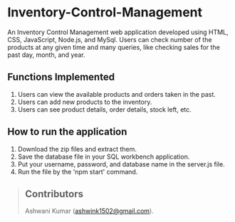 # Inventory-Control-Management
An Inventory Control Management web application developed using HTML, CSS, JavaScript, Node.js, and MySql. Users can check number of the products at any given time and many queries, like checking sales for the past day, month, and year.

## Functions Implemented
1. Users can view the available products and orders taken in the past.
2. Users can add new products to the inventory.
3. Users can see product details, order details, stock left, etc.

## How to  run the application
1. Download the zip files and extract them.
2. Save the database file in your SQL workbench application.
3. Put your username, password, and database name in the server.js file.
4. Run the file by the 'npm start' command.

> ## Contributors
> Ashwani Kumar (ashwink1502@gmail.com).
